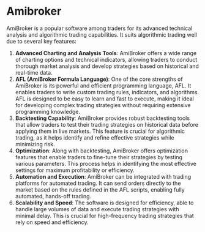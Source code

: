# Amibroker

AmiBroker is a popular software among traders for its advanced technical analysis and algorithmic trading capabilities. It suits algorithmic trading well due to several key features:

1. **Advanced Charting and Analysis Tools**: AmiBroker offers a wide range of charting options and technical indicators, allowing traders to conduct thorough market analysis and develop strategies based on historical and real-time data.
2. **AFL (AmiBroker Formula Language)**: One of the core strengths of AmiBroker is its powerful and efficient programming language, AFL. It enables traders to write custom trading rules, indicators, and algorithms. AFL is designed to be easy to learn and fast to execute, making it ideal for developing complex trading strategies without requiring extensive programming knowledge.
3. **Backtesting Capability**: AmiBroker provides robust backtesting tools that allow traders to test their trading strategies on historical data before applying them in live markets. This feature is crucial for algorithmic trading, as it helps identify and refine effective strategies while minimizing risk.
4. **Optimization**: Along with backtesting, AmiBroker offers optimization features that enable traders to fine-tune their strategies by testing various parameters. This process helps in identifying the most effective settings for maximum profitability or efficiency.
5. **Automation and Execution**: AmiBroker can be integrated with trading platforms for automated trading. It can send orders directly to the market based on the rules defined in the AFL scripts, enabling fully automated, hands-off trading.
6. **Scalability and Speed**: The software is designed for efficiency, able to handle large volumes of data and execute trading strategies with minimal delay. This is crucial for high-frequency trading strategies that rely on speed and efficiency.
